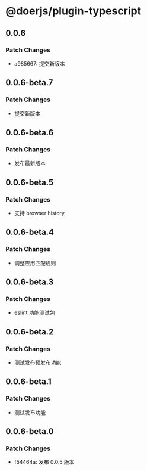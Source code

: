 # @doerjs/plugin-typescript

## 0.0.6

### Patch Changes

- a985667: 提交新版本

## 0.0.6-beta.7

### Patch Changes

- 提交新版本

## 0.0.6-beta.6

### Patch Changes

- 发布最新版本

## 0.0.6-beta.5

### Patch Changes

- 支持 browser history

## 0.0.6-beta.4

### Patch Changes

- 调整应用匹配规则

## 0.0.6-beta.3

### Patch Changes

- eslint 功能测试包

## 0.0.6-beta.2

### Patch Changes

- 测试发布预发布功能

## 0.0.6-beta.1

### Patch Changes

- 测试发布功能

## 0.0.6-beta.0

### Patch Changes

- f54464a: 发布 0.0.5 版本
